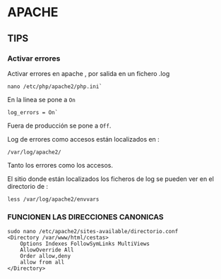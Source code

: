 # APACHE
## TIPS

### Activar errores

Activar errores en apache , por salida en un fichero .log
```
nano /etc/php/apache2/php.ini`
```
En la linea se pone a `On`
```
log_errors = On`
```
Fuera de producción se pone a `Off`.

Log de errores como accesos están localizados en :
```
/var/log/apache2/
```
Tanto los errores como los accesos.

El sitio donde están localizados los ficheros de log se pueden ver en el directorio de :
```
less /var/log/apache2/envvars
```
###  FUNCIONEN LAS DIRECCIONES CANONICAS
````
sudo nano /etc/apache2/sites-available/directorio.conf
<Directory /var/www/html/cestas>
    Options Indexes FollowSymLinks MultiViews
    AllowOverride All
    Order allow,deny
    allow from all
</Directory>
````
